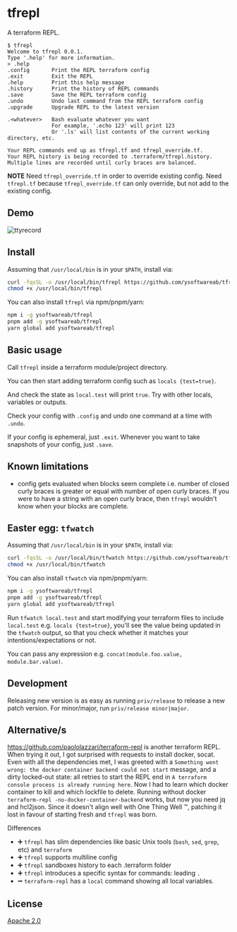 # tfrepl

A terraform REPL.

```text
$ tfrepl
Welcome to tfrepl 0.0.1.
Type '.help' for more information.
> .help
.config       Print the REPL terraform config
.exit         Exit the REPL
.help         Print this help message
.history      Print the history of REPL commands
.save         Save the REPL terraform config
.undo         Undo last command from the REPL terraform config
.upgrade      Upgrade REPL to the latest version

.<whatever>   Bash evaluate whatever you want
              For example, '.echo 123' will print 123
              Or '.ls' will list contents of the current working directory, etc.

Your REPL commands end up as tfrepl.tf and tfrepl_override.tf.
Your REPL history is being recorded to .terraform/tfrepl.history.
Multiple lines are recorded until curly braces are balanced.
```

**NOTE** Need `tfrepl_override.tf` in order to override existing config.
Need `tfrepl.tf` because `tfrepl_override.tf` can only override, but not add to the existing config.

## Demo

![ttyrecord](./demo/tty.gif)

## Install

Assuming that `/usr/local/bin` is in your `$PATH`, install via:

```bash
curl -fqsSL -o /usr/local/bin/tfrepl https://github.com/ysoftwareab/tfrepl/releases/latest/download/tfrepl
chmod +x /usr/local/bin/tfrepl
```

You can also install `tfrepl` via npm/pnpm/yarn:

```bash
npm i -g ysoftwareab/tfrepl
pnpm add -g ysoftwareab/tfrepl
yarn global add ysoftwareab/tfrepl
```

## Basic usage

Call `tfrepl` inside a terraform module/project directory.

You can then start adding terraform config such as `locals {test=true}`.

And check the state as `local.test` will print `true`. Try with other locals, variables or outputs.

Check your config with `.config` and undo one command at a time with `.undo`.

If your config is ephemeral, just `.exit`. Whenever you want to take snapshots of your config, just `.save`.

## Known limitations

* config gets evaluated when blocks seem complete
  i.e. number of closed curly braces is greater or equal with number of open curly braces.
  If you were to have a string with an open curly brace,
  then `tfrepl` wouldn't know when your blocks are complete.

## Easter egg: `tfwatch`

Assuming that `/usr/local/bin` is in your `$PATH`, install via:

```bash
curl -fqsSL -o /usr/local/bin/tfwatch https://github.com/ysoftwareab/tfrepl/releases/latest/download/tfwatch
chmod +x /usr/local/bin/tfwatch
```

You can also install `tfwatch` via npm/pnpm/yarn:

```bash
npm i -g ysoftwareab/tfrepl
pnpm add -g ysoftwareab/tfrepl
yarn global add ysoftwareab/tfrepl
```

Run `tfwatch local.test` and start modifying your terraform files to include `local.test` e.g. `locals {test=true}`,
you'll see the value being updated in the `tfwatch` output,
so that you check whether it matches your intentions/expectations or not.

You can pass any expression e.g. `concat(module.foo.value, module.bar.value)`.

## Development

Releasing new version is as easy as running `priv/release`
to release a new patch version. For minor/major, run `priv/release minor|major`.

## Alternative/s

https://github.com/paololazzari/terraform-repl is another terraform REPL.
When trying it out, I got surprised with requests to install docker, socat.
Even with all the dependencies met, I was greeted with a
`Something went wrong: the docker container backend could not start` message,
and a dirty locked-out state: all retries to start the REPL end in
`A terraform console process is already running here`.
Now I had to learn which docker container to kill and which lockfile to delete.
Running without docker `terraform-repl -no-docker-container-backend` works,
but now you need jq and hcl2json.
Since it doesn't align well with One Thing Well :tm:,
patching it lost in favour of starting fresh and `tfrepl` was born.

Differences
* :heavy_plus_sign: `tfrepl` has slim dependencies
  like basic Unix tools (`bash`, `sed`, `grep`, etc) and `terraform`
* :heavy_plus_sign: `tfrepl` supports multiline config
* :heavy_plus_sign: `tfrepl` sandboxes history to each .terraform folder
* :heavy_plus_sign: `tfrepl` introduces a specific syntax for commands: leading `.`
* :heavy_minus_sign: `terraform-repl` has a `local` command showing all local variables.

## License

[Apache 2.0](./LICENSE)
